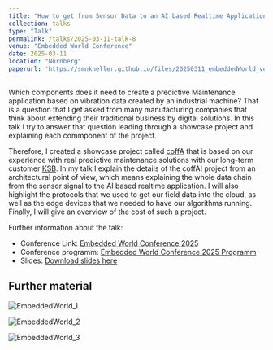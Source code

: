 ```yaml
---
title: "How to get from Sensor Data to an AI based Realtime Application - A technical Deep Dive"
collection: talks
type: "Talk"
permalink: /talks/2025-03-11-talk-8
venue: "Embedded World Conference"
date: 2025-03-11
location: "Nürnberg"
paperurl: 'https://smnkneller.github.io/files/20250311_embeddedWorld_vortrag.pdf'
---
```


Which components does it need to create a predictive Maintenance application based on vibration data created by an industrial machine? That is a question that I get asked from many manufacturing companies that think about extending their traditional business by digital solutions. In this talk I try to answer that question leading through a showcase project and explaining each commponent of the project.

Therefore, I created a showcase project called [coffA](https://duesentrieb-lab.com/ergebnisse/coffai-klassifizierung-von-vibrationsdaten/) that is based on our experience with real predictive maintenance solutions with our long-term customer [KSB](https://esentri.com/referenzen/anomalieerkennung-bei-ksb/).
In my talk I explain the details of the coffAI project from an architectural point of view, which means explaining the whole data chain from the sensor signal to the AI based realtime application. I will also highlight the protocols that we used to get our field data into the cloud, as well as the edge devices that we needed to have our algorithms running. Finally, I will give an overview of the cost of such a project.


Further information about the talk:
- Conference Link: [Embedded World Conference 2025](https://www.embedded-world.de/en/conferences-programme/embedded-world-conference)
- Conference programm: [Embedded World Conference 2025 Programm](https://smnkneller.github.io/files/20250311_EmbeddedWorld25_Programm.pdf)
- Slides: [Download slides here](https://smnkneller.github.io/files/20250311_embeddedWorld_vortrag.pdf)



Further material
------

![EmbeddedWorld_1](/images/EmbeddedWorld_1_2025.jpg)

![EmbeddedWorld_2](/images/EmbeddedWorld_2_2025.jpg)

![EmbeddedWorld_3](/images/EmbeddedWorld_3_2025.jpg)
